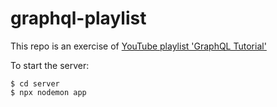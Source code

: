 # graphql-playlist

This repo is an exercise of [YouTube playlist 'GraphQL Tutorial'](https://www.youtube.com/watch?v=Y0lDGjwRYKw&list=PL4cUxeGkcC9iK6Qhn-QLcXCXPQUov1U7f)

To start the server:
```
$ cd server
$ npx nodemon app
```
